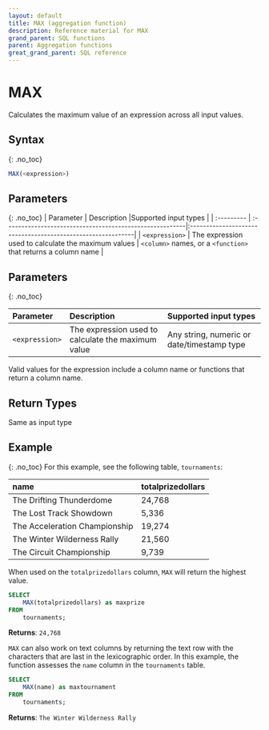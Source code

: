 ```yaml
---
layout: default
title: MAX (aggregation function)
description: Reference material for MAX
grand_parent: SQL functions
parent: Aggregation functions
great_grand_parent: SQL reference
---
```



# MAX

Calculates the maximum value of an expression across all input values.

## Syntax
{: .no_toc}

```sql
MAX(<expression>)
```
## Parameters 
{: .no_toc}
| Parameter | Description                                               |Supported input types                                        |
| :--------- | :--------------------------------------------------------|:------------------------------------------------------------|
| `<expression>`  | The expression used to calculate the maximum values | `<column>` names, or a `<function>` that returns a column name | 

## Parameters
{: .no_toc}

| Parameter | Description                         |Supported input types |
| :--------- | :----------------------------------- | :---------------------|
| `<expression>`  | The expression used to calculate the maximum value | Any string, numeric or date/timestamp type |

Valid values for the expression include a column name or functions that return a column name.

## Return Types

Same as input type

## Example
{: .no_toc}
For this example, see the following table, `tournaments`:

| name                          | totalprizedollars |
| :-----------------------------| :-----------------| 
| The Drifting Thunderdome      | 24,768             |
| The Lost Track Showdown       | 5,336              |
| The Acceleration Championship | 19,274             |
| The Winter Wilderness Rally   | 21,560             |
| The Circuit Championship      | 9,739              |

When used on the `totalprizedollars` column, `MAX` will return the highest value.

```sql
SELECT
	MAX(totalprizedollars) as maxprize
FROM
	tournaments;
```

**Returns**: `24,768`

`MAX` can also work on text columns by returning the text row with the characters that are last in the lexicographic order. In this example, the function assesses the `name` column in the `tournaments` table.

```sql
SELECT
	MAX(name) as maxtournament
FROM
	tournaments;
```

**Returns**: `The Winter Wilderness Rally`
